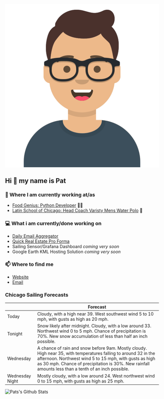 [![Social banner for p-j-falconer](https://raw.githubusercontent.com/P-J-FALCONER/P-J-FALCONER/master/assets/avataaars.svg)](https://patfalconer.com/)
## Hi :wave: my name is Pat

### 💼 Where I am currently working at/as
- [Food Genius: Python Developer](https://getfoodgenius.com/) 🍔🐍
- [Latin School of Chicago: Head Coach Varisty Mens Water Polo](https://www.latinschool.org/) 🤽


### 💻 What i am currently/done working on
 - [Daily Email Aggregator](https://github.com/P-J-FALCONER/dott_daily_mail)
 - [Quick Real Estate Pro Forma](https://github.com/P-J-FALCONER/henry)
 - Sailing Sensor/Grafana Dashboard *coming very soon*
 - Google Earth KML Hosting Solution *coming very soon*

### 📫 Where to find me
 - [Website](https://patfalconer.com/)
 - [Email](mailto:patrick.j.falconer@gmail.com)


### Chicago Sailing Forecasts
|   | Forecast  |
|---|---|
| Today | Cloudy, with a high near 39. West southwest wind 5 to 10 mph, with gusts as high as 20 mph. |
| Tonight | Snow likely after midnight. Cloudy, with a low around 33. Northwest wind 0 to 5 mph. Chance of precipitation is 70%. New snow accumulation of less than half an inch possible. |
| Wednesday | A chance of rain and snow before 9am. Mostly cloudy. High near 35, with temperatures falling to around 32 in the afternoon. Northwest wind 5 to 15 mph, with gusts as high as 30 mph. Chance of precipitation is 30%. New rainfall amounts less than a tenth of an inch possible. |
| Wednesday Night | Mostly cloudy, with a low around 24. West northwest wind 0 to 15 mph, with gusts as high as 25 mph. |

![Pats's Github Stats](https://github-readme-stats.vercel.app/api?username=p-j-falconer&show_icons=true&theme=radical)
